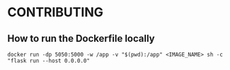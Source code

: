 # CONTRIBUTING

## How to run the Dockerfile locally

```
docker run -dp 5050:5000 -w /app -v "$(pwd):/app" <IMAGE_NAME> sh -c "flask run --host 0.0.0.0"
```